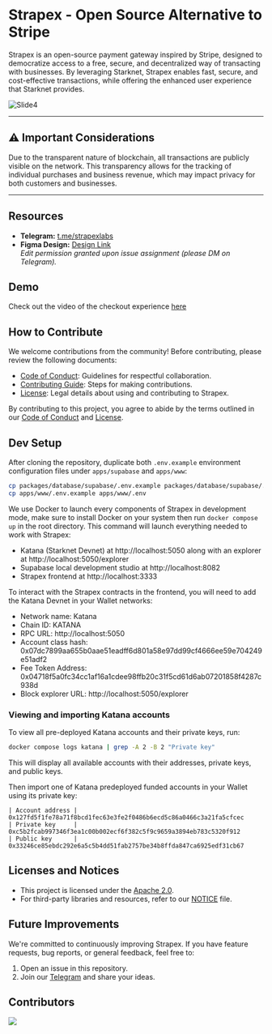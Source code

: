 # **Strapex - Open Source Alternative to Stripe**

Strapex is an open-source payment gateway inspired by Stripe, designed to democratize access to a free, secure, and decentralized way of transacting with businesses. By leveraging Starknet, Strapex enables fast, secure, and cost-effective transactions, while offering the enhanced user experience that Starknet provides.

![Slide4](https://github.com/user-attachments/assets/b9e4e13c-938e-4c29-a684-d94a084c0adf)

---

## **⚠️ Important Considerations**

Due to the transparent nature of blockchain, all transactions are publicly visible on the network. This transparency allows for the tracking of individual purchases and business revenue, which may impact privacy for both customers and businesses.

---

## **Resources**

- **Telegram:** [t.me/strapexlabs](https://t.me/strapexlabs)
- **Figma Design:** [Design Link](https://www.figma.com/design/1ZUxHzVqJw9vlY65cyYyvP/Untitled?node-id=0-1&t=a9OW5jcHrQkMgH0k-1)  
  _Edit permission granted upon issue assignment (please DM on Telegram)._

## **Demo**

Check out the video of the checkout experience [here](https://github.com/user-attachments/assets/9c8908ce-e0cc-44d8-b332-2873ce5cdb5c)

## **How to Contribute**

We welcome contributions from the community! Before contributing, please review the following documents:

- [Code of Conduct](CODE_OF_CONDUCT.md): Guidelines for respectful collaboration.
- [Contributing Guide](CONTRIBUTING.md): Steps for making contributions.
- [License](LICENSE): Legal details about using and contributing to Strapex.

By contributing to this project, you agree to abide by the terms outlined in our [Code of Conduct](CODE_OF_CONDUCT.md) and [License](LICENSE).

## **Dev Setup**

After cloning the repository, duplicate both `.env.example` environment configuration files under `apps/supabase` and `apps/www`:

```sh
cp packages/database/supabase/.env.example packages/database/supabase/.env
cp apps/www/.env.example apps/www/.env
```

We use Docker to launch every components of Strapex in development mode, make sure to install Docker on your system then run `docker compose up` in the root directory.
This command will launch everything needed to work with Strapex:

- Katana (Starknet Devnet) at http://localhost:5050 along with an explorer at http://localhost:5050/explorer
- Supabase local development studio at http://localhost:8082
- Strapex frontend at http://localhost:3333

To interact with the Strapex contracts in the frontend, you will need to add the Katana Devnet in your Wallet networks:

- Network name: Katana
- Chain ID: KATANA
- RPC URL: http://localhost:5050
- Account class hash: 0x07dc7899aa655b0aae51eadff6d801a58e97dd99cf4666ee59e704249e51adf2
- Fee Token Address: 0x04718f5a0fc34cc1af16a1cdee98ffb20c31f5cd61d6ab07201858f4287c938d
- Block explorer URL: http://localhost:5050/explorer

### **Viewing and importing Katana accounts**

To view all pre-deployed Katana accounts and their private keys, run:

```sh
docker compose logs katana | grep -A 2 -B 2 "Private key"
```

This will display all available accounts with their addresses, private keys, and public keys.

Then import one of Katana predeployed funded accounts in your Wallet using its private key:

```
| Account address |  0x127fd5f1fe78a71f8bcd1fec63e3fe2f0486b6ecd5c86a0466c3a21fa5cfcec
| Private key     |  0xc5b2fcab997346f3ea1c00b002ecf6f382c5f9c9659a3894eb783c5320f912
| Public key      |  0x33246ce85ebdc292e6a5c5b4dd51fab2757be34b8ffda847ca6925edf31cb67
```

## **Licenses and Notices**

- This project is licensed under the [Apache 2.0](LICENSE).
- For third-party libraries and resources, refer to our [NOTICE](NOTICE) file.

## **Future Improvements**

We're committed to continuously improving Strapex. If you have feature requests, bug reports, or general feedback, feel free to:

1. Open an issue in this repository.
2. Join our [Telegram](https://t.me/strapexlabs) and share your ideas.

## **Contributors**

<a href="https://github.com/StrapexLabs/strapex/graphs/contributors">
  <img src="https://contrib.rocks/image?repo=StrapexLabs/strapex" />
</a>
